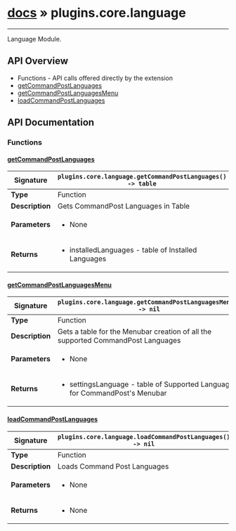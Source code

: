 # [docs](index.md) » plugins.core.language
---

Language Module.

## API Overview
* Functions - API calls offered directly by the extension
 * [getCommandPostLanguages](#getcommandpostlanguages)
 * [getCommandPostLanguagesMenu](#getcommandpostlanguagesmenu)
 * [loadCommandPostLanguages](#loadcommandpostlanguages)

## API Documentation

### Functions

#### [getCommandPostLanguages](#getcommandpostlanguages)
| <span style="text-align: left;">**Signature**</span> | <span style="text-align: left;">`plugins.core.language.getCommandPostLanguages() -> table` </span>                                                |
| -----------------------------------------------------|---------------------------------------------------------------------------------------------------------|
| **Type**                                             | Function                                                                                         |
| **Description**                                      | Gets CommandPost Languages in Table                                                                                         |
| **Parameters**                                       | <ul><li>None</li></ul> |
| **Returns**                                          | <ul><li>installedLanguages - table of Installed Languages</li></ul>          |

#### [getCommandPostLanguagesMenu](#getcommandpostlanguagesmenu)
| <span style="text-align: left;">**Signature**</span> | <span style="text-align: left;">`plugins.core.language.getCommandPostLanguagesMenu() -> nil` </span>                                                |
| -----------------------------------------------------|---------------------------------------------------------------------------------------------------------|
| **Type**                                             | Function                                                                                         |
| **Description**                                      | Gets a table for the Menubar creation of all the supported CommandPost Languages                                                                                         |
| **Parameters**                                       | <ul><li>None</li></ul> |
| **Returns**                                          | <ul><li>settingsLanguage - table of Supported Languages for CommandPost's Menubar</li></ul>          |

#### [loadCommandPostLanguages](#loadcommandpostlanguages)
| <span style="text-align: left;">**Signature**</span> | <span style="text-align: left;">`plugins.core.language.loadCommandPostLanguages() -> nil` </span>                                                |
| -----------------------------------------------------|---------------------------------------------------------------------------------------------------------|
| **Type**                                             | Function                                                                                         |
| **Description**                                      | Loads Command Post Languages                                                                                         |
| **Parameters**                                       | <ul><li>None</li></ul> |
| **Returns**                                          | <ul><li>None</li></ul>          |

